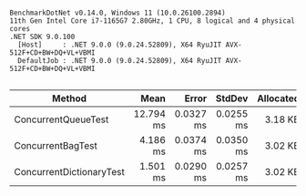 ```

BenchmarkDotNet v0.14.0, Windows 11 (10.0.26100.2894)
11th Gen Intel Core i7-1165G7 2.80GHz, 1 CPU, 8 logical and 4 physical cores
.NET SDK 9.0.100
  [Host]     : .NET 9.0.0 (9.0.24.52809), X64 RyuJIT AVX-512F+CD+BW+DQ+VL+VBMI
  DefaultJob : .NET 9.0.0 (9.0.24.52809), X64 RyuJIT AVX-512F+CD+BW+DQ+VL+VBMI


```
| Method                   | Mean      | Error     | StdDev    | Allocated |
|------------------------- |----------:|----------:|----------:|----------:|
| ConcurrentQueueTest      | 12.794 ms | 0.0327 ms | 0.0255 ms |   3.18 KB |
| ConcurrentBagTest        |  4.186 ms | 0.0374 ms | 0.0350 ms |   3.02 KB |
| ConcurrentDictionaryTest |  1.501 ms | 0.0290 ms | 0.0257 ms |   3.02 KB |
